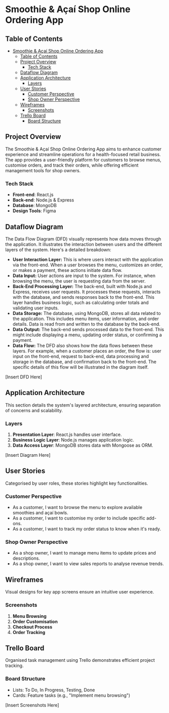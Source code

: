 # Smoothie & Açaí Shop Online Ordering App

## Table of Contents

- [Smoothie \& Açaí Shop Online Ordering App](#smoothie--açaí-shop-online-ordering-app)
  - [Table of Contents](#table-of-contents)
  - [Project Overview](#project-overview)
    - [Tech Stack](#tech-stack)
  - [Dataflow Diagram](#dataflow-diagram)
  - [Application Architecture](#application-architecture)
    - [Layers](#layers)
  - [User Stories](#user-stories)
    - [Customer Perspective](#customer-perspective)
    - [Shop Owner Perspective](#shop-owner-perspective)
  - [Wireframes](#wireframes)
    - [Screenshots](#screenshots)
  - [Trello Board](#trello-board)
    - [Board Structure](#board-structure)

## Project Overview

The Smoothie & Açaí Shop Online Ordering App aims to enhance customer experience and streamline operations for a health-focused retail business. The app provides a user-friendly platform for customers to browse menus, customise orders, and track their orders, while offering efficient management tools for shop owners.

### Tech Stack

- **Front-end**: React.js
- **Back-end**: Node.js & Express
- **Database**: MongoDB
- **Design Tools**: Figma

## Dataflow Diagram

The Data Flow Diagram (DFD) visually represents how data moves through the application. It illustrates the interaction between users and the different layers of the system. Here's a detailed breakdown:

- **User Interaction Layer:** This is where users interact with the application via the front-end. When a user browses the menu, customizes an order, or makes a payment, these actions initiate data flow.
- **Data Input:** User actions are input to the system. For instance, when browsing the menu, the user is requesting data from the server.
- **Back-End Processing Layer:** The back-end, built with Node.js and Express, receives user requests. It processes these requests, interacts with the database, and sends responses back to the front-end. This layer handles business logic, such as calculating order totals and validating user inputs.
- **Data Storage:** The database, using MongoDB, stores all data related to the application. This includes menu items, user information, and order details. Data is read from and written to the database by the back-end.
- **Data Output:** The back-end sends processed data to the front-end. This might include displaying a menu, updating order status, or confirming a payment.
- **Data Flow:** The DFD also shows how the data flows between these layers. For example, when a customer places an order, the flow is: user input on the front-end, request to back-end, data processing and storage in the database, and confirmation back to the front-end. The specific details of this flow will be illustrated in the diagram itself.

[Insert DFD Here]

## Application Architecture

This section details the system's layered architecture, ensuring separation of concerns and scalability.

### Layers

1. **Presentation Layer**: React.js handles user interface.
2. **Business Logic Layer**: Node.js manages application logic.
3. **Data Access Layer**: MongoDB stores data with Mongoose as ORM.

[Insert Diagram Here]

## User Stories

Categorised by user roles, these stories highlight key functionalities.

### Customer Perspective

- As a customer, I want to browse the menu to explore available smoothies and açaí bowls.
- As a customer, I want to customise my order to include specific add-ons.
- As a customer, I want to track my order status to know when it's ready.

### Shop Owner Perspective

- As a shop owner, I want to manage menu items to update prices and descriptions.
- As a shop owner, I want to view sales reports to analyse revenue trends.

## Wireframes

Visual designs for key app screens ensure an intuitive user experience.

### Screenshots

1. **Menu Browsing**
2. **Order Customisation**
3. **Checkout Process**
4. **Order Tracking**

## Trello Board

Organised task management using Trello demonstrates efficient project tracking.

### Board Structure

- Lists: To Do, In Progress, Testing, Done
- Cards: Feature tasks (e.g., "Implement menu browsing")

[Insert Screenshots Here]

